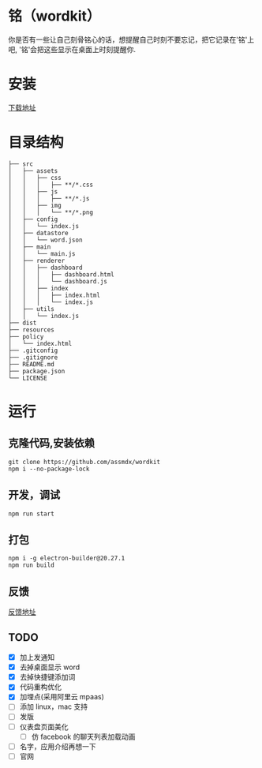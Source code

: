 # 铭（wordkit）

你是否有一些让自己刻骨铭心的话，想提醒自己时刻不要忘记，把它记录在'铭'上吧, '铭'会把这些显示在桌面上时刻提醒你.

# 安装

[下载地址](https://github.com/assmdx/wordkit/releases)

# 目录结构

```
├── src
│   ├── assets
│   │   ├── css
│   │   │   ├── **/*.css
│   │   ├── js
│   │   │   ├── **/*.js
│   │   ├── img
│   │   │   └── **/*.png
│   ├── config
│   │   └── index.js
│   ├── datastore
│   │   └── word.json
│   ├── main
│   │   └── main.js
│   ├── renderer
│   │   ├── dashboard
│   │   │   ├── dashboard.html
│   │   │   └── dashboard.js
│   │   ├── index
│   │   │   ├── index.html
│   │   │   └── index.js
│   ├── utils
│   │   └── index.js
├── dist
├── resources
├── policy
│   └── index.html
├── .gitconfig
├── .gitignore
├── README.md
├── package.json
└── LICENSE
```

# 运行

## 克隆代码,安装依赖

    git clone https://github.com/assmdx/wordkit
    npm i --no-package-lock

## 开发，调试

    npm run start

## 打包

    npm i -g electron-builder@20.27.1
    npm run build

## 反馈

[反馈地址](https://github.com/assmdx/wordkit/issues)

## TODO

- [x] 加上发通知
- [x] 去掉桌面显示 word
- [x] 去掉快捷键添加词
- [x] 代码重构优化
- [x] 加埋点(采用阿里云 mpaas)
- [ ] 添加 linux，mac 支持
- [ ] 发版
- [ ] 仪表盘页面美化
  - [ ] 仿 facebook 的聊天列表加载动画
- [ ] 名字，应用介绍再想一下
- [ ] 官网
